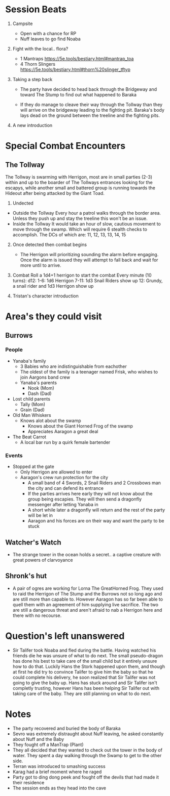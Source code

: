 # Session Beats
1. Campsite
    - Open with a chance for RP
    - Nuff leaves to go find Noaba

2. Fight with the local.. flora?
    - 1 Mantraps https://5e.tools/bestiary.html#mantrap_toa
    - 4 Thorn Slingers https://5e.tools/bestiary.html#thorn%20slinger_tftyp

3. Taking a step back
    - The party have decided to head back through the Bridgeway and toward The Stump to find out what happened to Baraka

    - If they do manage to cleave their way through the Tollway than they will arrive on the bridgeway leading to the fighting pit. Baraka's body lays dead on the ground between the treeline and the fighting pits.

4. A new introduction



# Special Combat Encounters
## The Tollway

The Tollway is swarming with Herrigon, most are in small parties (2-3) within and up to the boarder of The Tollways entrances looking for the escapys, while another small and battered group is running towards the Hideout after being attacked by the Giant Toad.

1. Undected
- Outside the Tollway
    Every hour a patrol walks through the border area. Unless they push up and stay the treeline this won't be an issue. 
- Inside the Tollway
    It would take an hour of slow, cautious movement to move through the swamp. Which will require 6 stealth checks to accomplish. The DCs of which are: 11, 12, 13, 13, 14, 15

2. Once detected then combat begins
    - The Herrigon will prioritizing sounding the alarm before engaging. Once the alarm is issued they will attempt to fall back and wait for more until to arrive.

3. Combat
    Roll a 1d4+1 herrigon to start the combat
    Every minute (10 turns):
        d12:
            1-6: 1d6 Herrigon
            7-11: 1d3 Snail Riders show up
            12: Grundy, a snail rider and 1d3 Herrigon show up

4. Tristan's character introduction


# Area's they could visit
## Burrows
### People
- Yanaba's family
    - 3 Babies who are indistinguishable from eachother
    - The oldest of the family is a teenager named Frisk, who wishes to join Aargons band crew
    - Yanaba's parents
        - Nook (Mom)
        - Dash (Dad) 
- Lost child parents
    - Tally (Mom)
    - Grain (Dad)
- Old Man Whiskers
    - Knows alot about the swamp
        - Knows about the Giant Horned Frog of the swamp
        - Appreciates Aaragon a great deal
- The Beat Carrot
    - A local bar run by a quirk female bartender

### Events
- Stopped at the gate
    - Only Herrigon are allowed to enter
    - Aaragon's crew run protection for the city
        - A small band of 4 Swords, 2 Snail Riders and 2 Crossbows man the city and can defend its entrance
        - If the parties arrives here early they will not know about the group being escapies. They will then send a dragonfly messenger after letting Yanaba in
        - A short while later a dragonfly will return and the rest of the party will be let in
        - Aaragon and his forces are on their way and want the party to be stuck

## Watcher's Watch
- The strange tower in the ocean holds a secret.. a captive creature with great powers of clarvoyance

## Shronk's hut
- A pair of ogres are working for Lorna The GreatHorned Frog. They used to raid the Herrigon of The Stump and the Burrows not so long ago and are still more than capable to. However Aaragon has so far been able to quell them with an agreement of him supplying live sacrifice. The two are still a dangerous threat and aren't afraid to nab a Herrigon here and there with no recourse.

# Question's left unanswered
- Sir Talifer took Noaba and fled during the battle. Having watched his friends die he was unsure of what to do next. The small pseudo-dragon has done his best to take care of the small child but it entirely unsure how to do that. Luckily Hans the Stork happened upon them, and though at first he did try to convince Talifer to give him the baby so that he could complete his delivery, he soon realized that Sir Talifer was not going to give the baby up. Hans has stuck around and Sir Talifer isn't completly trusting, however Hans has been helping Sir Talifer out with taking care of the baby. They are still planning on what to do next.

# Notes
- The party recovered and buried the body of Baraka
- Sevro was extremely distraught about Nuff leaving, he asked constantly about Nuff and the Baby
- They fought off a ManTrap (Plant)
- They all decided that they wanted to check out the tower in the body of water. They spent a day walking through the Swamp to get to the other side.
- Terran was introduced to smashing success
- Karag had a brief moment where he raged
- Party got to ding dong peek and fought off the devils that had made it their residence
- The session ends as they head into the cave

